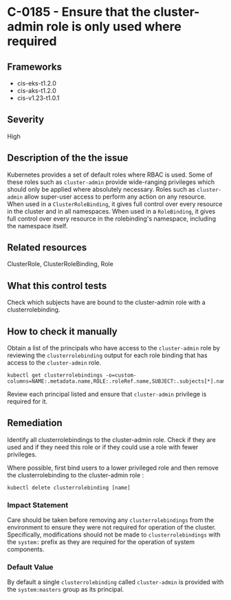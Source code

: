 # C-0185 - Ensure that the cluster-admin role is only used where required

## Frameworks
* cis-eks-t1.2.0
* cis-aks-t1.2.0
* cis-v1.23-t1.0.1
 
## Severity
High

## Description of the the issue
Kubernetes provides a set of default roles where RBAC is used. Some of these roles such as `cluster-admin` provide wide-ranging privileges which should only be applied where absolutely necessary. Roles such as `cluster-admin` allow super-user access to perform any action on any resource. When used in a `ClusterRoleBinding`, it gives full control over every resource in the cluster and in all namespaces. When used in a `RoleBinding`, it gives full control over every resource in the rolebinding's namespace, including the namespace itself.
 
## Related resources
ClusterRole, ClusterRoleBinding, Role
 
## What this control tests 
Check which subjects have are bound to the cluster-admin role with a clusterrolebinding.
 
## How to check it manually 
Obtain a list of the principals who have access to the `cluster-admin` role by reviewing the `clusterrolebinding` output for each role binding that has access to the `cluster-admin` role.

 
```
kubectl get clusterrolebindings -o=custom-columns=NAME:.metadata.name,ROLE:.roleRef.name,SUBJECT:.subjects[*].name

```
 Review each principal listed and ensure that `cluster-admin` privilege is required for it.
 
## Remediation
Identify all clusterrolebindings to the cluster-admin role. Check if they are used and if they need this role or if they could use a role with fewer privileges.

 Where possible, first bind users to a lower privileged role and then remove the clusterrolebinding to the cluster-admin role :

 
```
kubectl delete clusterrolebinding [name]

```
 
### Impact Statement
Care should be taken before removing any `clusterrolebindings` from the environment to ensure they were not required for operation of the cluster. Specifically, modifications should not be made to `clusterrolebindings` with the `system:` prefix as they are required for the operation of system components.
 
### Default Value
By default a single `clusterrolebinding` called `cluster-admin` is provided with the `system:masters` group as its principal.
 
